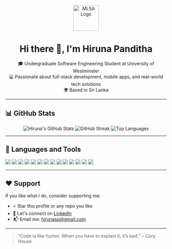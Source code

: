 <p align="center">
  <img src="https://upload.wikimedia.org/wikipedia/commons/2/25/MLSA_logo.png" alt="MLSA Logo" height="80"/>
</p>

<h1 align="center">Hi there 👋, I'm Hiruna Panditha</h1>

<p align="center">
  🎓 Undergraduate Software Engineering Student at University of Westminster <br>
  💻 Passionate about full-stack development, mobile apps, and real-world tech solutions <br>
  🌍 Based in Sri Lanka
</p>

---

## 📊 GitHub Stats

<p align="center">
  <img src="https://github-readme-stats.vercel.app/api?username=Hiruna-SP&show_icons=true&theme=radical" alt="Hiruna's GitHub Stats" />
  <img src="https://github-readme-streak-stats.herokuapp.com/?user=Hiruna-SP&theme=radical" alt="GitHub Streak" />
  <img src="https://github-readme-stats.vercel.app/api/top-langs/?username=Hiruna-SP&layout=compact&theme=radical" alt="Top Languages" />
</p>

---

## 🧰 Languages and Tools

<p>
  <img src="https://img.shields.io/badge/Java-007396?style=for-the-badge&logo=java&logoColor=white"/>
  <img src="https://img.shields.io/badge/Python-3776AB?style=for-the-badge&logo=python&logoColor=white"/>
  <img src="https://img.shields.io/badge/HTML5-E34F26?style=for-the-badge&logo=html5&logoColor=white"/>
  <img src="https://img.shields.io/badge/CSS3-1572B6?style=for-the-badge&logo=css3&logoColor=white"/>
  <img src="https://img.shields.io/badge/JavaScript-F7DF1E?style=for-the-badge&logo=javascript&logoColor=black"/>
  <img src="https://img.shields.io/badge/MySQL-00758F?style=for-the-badge&logo=mysql&logoColor=white"/>
  <img src="https://img.shields.io/badge/Bootstrap-563D7C?style=for-the-badge&logo=bootstrap&logoColor=white"/>
  <img src="https://img.shields.io/badge/React-61DAFB?style=for-the-badge&logo=react&logoColor=black"/>
  <img src="https://img.shields.io/badge/Spring-6DB33F?style=for-the-badge&logo=spring&logoColor=white"/>
  <img src="https://img.shields.io/badge/Git-F05032?style=for-the-badge&logo=git&logoColor=white"/>
  <img src="https://img.shields.io/badge/Postman-FF6C37?style=for-the-badge&logo=postman&logoColor=white"/>
  <img src="https://img.shields.io/badge/Azure-0089D6?style=for-the-badge&logo=microsoftazure&logoColor=white"/>
  <img src="https://img.shields.io/badge/AWS-232F3E?style=for-the-badge&logo=amazonaws&logoColor=white"/>
  <img src="https://img.shields.io/badge/Firebase-FFCA28?style=for-the-badge&logo=firebase&logoColor=black"/>
</p>

---

## ❤️ Support

If you like what I do, consider supporting me:

- ⭐ Star this profile or any repo you like
- 🤝 Let's connect on [LinkedIn](http://www.linkedin.com/in/hiruna-panditha-42bb62313)
- 📬 Email me: [hirunasp@gmail.com](mailto:hirunasp@gmail.com)

---

> “Code is like humor. When you have to explain it, it’s bad.” – Cory House

